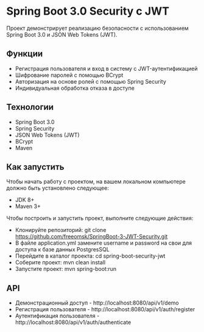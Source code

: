# Spring Boot 3.0 Security с JWT
Проект демонстрирует реализацию безопасности с использованием Spring Boot 3.0 и JSON Web Tokens (JWT).

## Функции
* Регистрация пользователя и вход в систему с JWT-аутентификацией
* Шифрование паролей с помощью BCrypt
* Авторизация на основе ролей с помощью Spring Security
* Индивидуальная обработка отказа в доступе

## Технологии
* Spring Boot 3.0
* Spring Security
* JSON Web Tokens (JWT)
* BCrypt
* Maven

## Как запустить
Чтобы начать работу с проектом, на вашем локальном компьютере должно быть установлено следующее:

* JDK 8+
* Maven 3+

Чтобы построить и запустить проект, выполните следующие действия:

* Клонируйте репозиторий: git clone https://github.com/freeomsk/SpringBoot-3-JWT-Security.git
* В файле application.yml замените username и password на свои для доступа к базе данных PostgresSQL
* Перейдите в каталог проекта: cd spring-boot-security-jwt
* Соберите проект: mvn clean install
* Запустите проект: mvn spring-boot:run

## API

* Демонстрационный доступ - http://localhost:8080/api/v1/demo
* Регистрация пользователя - http://localhost:8080/api/v1/auth/register
* Аутентификация пользователя - http://localhost:8080/api/v1/auth/authenticate